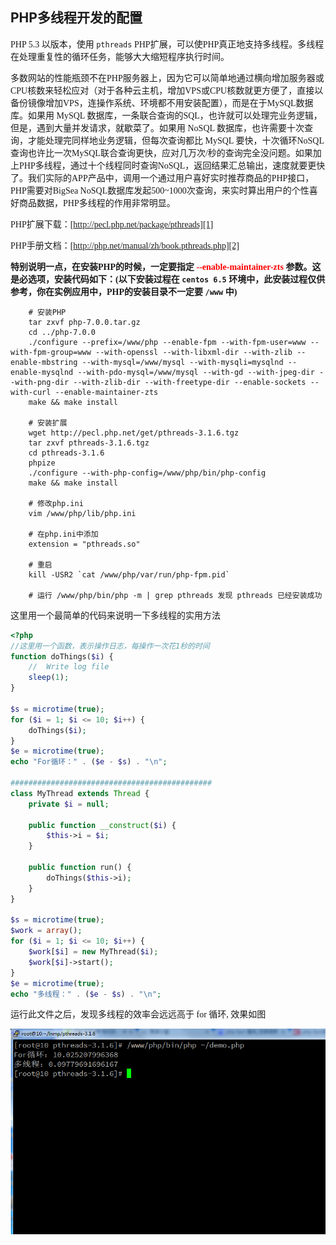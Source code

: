 ##  PHP多线程开发的配置

<font face=微软雅黑>

PHP 5.3 以版本，使用 `pthreads` PHP扩展，可以使PHP真正地支持多线程。多线程在处理重复性的循环任务，能够大大缩短程序执行时间。


多数网站的性能瓶颈不在PHP服务器上，因为它可以简单地通过横向增加服务器或CPU核数来轻松应对（对于各种云主机，增加VPS或CPU核数就更方便了，直接以备份镜像增加VPS，连操作系统、环境都不用安装配置），而是在于MySQL数据库。如果用 MySQL 数据库，一条联合查询的SQL，也许就可以处理完业务逻辑，但是，遇到大量并发请求，就歇菜了。如果用 NoSQL 数据库，也许需要十次查询，才能处理完同样地业务逻辑，但每次查询都比 MySQL 要快，十次循环NoSQL查询也许比一次MySQL联合查询更快，应对几万次/秒的查询完全没问题。如果加上PHP多线程，通过十个线程同时查询NoSQL，返回结果汇总输出，速度就要更快了。我们实际的APP产品中，调用一个通过用户喜好实时推荐商品的PHP接口，PHP需要对BigSea NoSQL数据库发起500~1000次查询，来实时算出用户的个性喜好商品数据，PHP多线程的作用非常明显。

PHP扩展下载：[http://pecl.php.net/package/pthreads][1]

PHP手册文档：[http://php.net/manual/zh/book.pthreads.php][2]

**特别说明一点，在安装PHP的时候，一定要指定  <font color=red>  --enable-maintainer-zts  </font>参数。这是必选项，安装代码如下：(以下安装过程在 `centos 6.5` 环境中，此安装过程仅供参考，你在实例应用中，PHP的安装目录不一定要    `/www` 中)**

```shell
    # 安装PHP
    tar zxvf php-7.0.0.tar.gz
    cd ../php-7.0.0
    ./configure --prefix=/www/php --enable-fpm --with-fpm-user=www --with-fpm-group=www --with-openssl --with-libxml-dir --with-zlib --enable-mbstring --with-mysql=/www/mysql --with-mysqli=mysqlnd --enable-mysqlnd --with-pdo-mysql=/www/mysql --with-gd --with-jpeg-dir --with-png-dir --with-zlib-dir --with-freetype-dir --enable-sockets --with-curl --enable-maintainer-zts
    make && make install
    
    # 安装扩展
    wget http://pecl.php.net/get/pthreads-3.1.6.tgz
    tar zxvf pthreads-3.1.6.tgz
    cd pthreads-3.1.6
    phpize
    ./configure --with-php-config=/www/php/bin/php-config
    make && make install
    
    # 修改php.ini
    vim /www/php/lib/php.ini
    
    # 在php.ini中添加
    extension = "pthreads.so"
    
    # 重启
    kill -USR2 `cat /www/php/var/run/php-fpm.pid`
    
    # 运行 /www/php/bin/php -m | grep pthreads 发现 pthreads 已经安装成功
```

这里用一个最简单的代码来说明一下多线程的实用方法

```php
<?php
//这里用一个函数，表示操作日志，每操作一次花1秒的时间
function doThings($i) {
    //  Write log file
    sleep(1);
}

$s = microtime(true);
for ($i = 1; $i <= 10; $i++) {
    doThings($i);
}
$e = microtime(true);
echo "For循环：" . ($e - $s) . "\n";

#############################################
class MyThread extends Thread {
    private $i = null;

    public function __construct($i) {
        $this->i = $i;
    }

    public function run() {
        doThings($this->i);
    }
}

$s = microtime(true);
$work = array();
for ($i = 1; $i <= 10; $i++) {
    $work[$i] = new MyThread($i);
    $work[$i]->start();
}
$e = microtime(true);
echo "多线程：" . ($e - $s) . "\n";
```

运行此文件之后，发现多线程的效率会远远高于 for 循环, 效果如图

![2.png][3]

</font>

[1]: http://pecl.php.net/package/pthreads
[2]: http://php.net/manual/zh/book.pthreads.php
[3]: ../img/1482414682599620.png